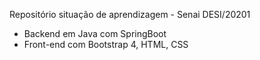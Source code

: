 Repositório situação de aprendizagem - Senai DESI/20201
* Backend em Java com SpringBoot
* Front-end com Bootstrap 4, HTML, CSS
 
